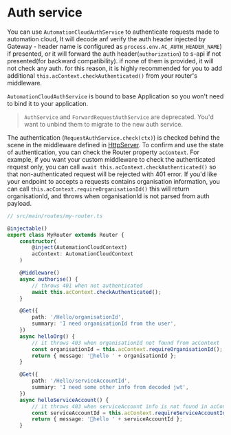 # Auth service

You can use `AutomationCloudAuthService` to authenticate requests made to automation cloud, It will decode anf verify the auth header injected by Gateway - header name is configured as `process.env.AC_AUTH_HEADER_NAME`) if presented, or it will forward the auth header(`authorization`) to s-api if not presented(for backward compatibility). if none of them is provided, it will not check any auth. for this reason, it is highly recommended for you to add additional `this.acContext.checkAuthenticated()` from your router's middleware.

`AutomationCloudAuthService` is bound to base Application so you won't need to bind it to your application.

> `AuthService` and `ForwardRequestAuthService` are deprecated. You'd want to unbind them to migrate to the new auth service.

The authentication (`RequestAuthService.check(ctx)`) is checked behind the scene in the middleware defined in [HttpServer](../src/main/http.ts). To confirm and use the state of authentication, you can check the Router property `acContext`. For example, if you want your custom middleware to check the authenticated request only, you can call `await this.acContext.checkAuthenticated()` so that non-authenticated request will be rejected with 401 error. If you'd like your endpoint to accepts a requests contains organisation information, you can call `this.acContext.requireOrganisationId()` this will return organisationId, and throws when organisationId is not parsed from auth payload.


```ts
// src/main/routes/my-router.ts

@injectable()
export class MyRouter extends Router {
    constructor(
        @inject(AutomationCloudContext)
        acContext: AutomationCloudContext
    )

    @Middleware()
    async authorise() {
        // throws 401 when not authenticated
        await this.acContext.checkAuthenticated();
    }

    @Get({
        path: '/Hello/organisationId',
        summary: 'I need organisationId from the user',
    })
    async helloOrg() {
        // it throws 403 when organisationId not found from acContext
        const organisationId = this.acContext.requireOrganisationId();
        return { message: '👋hello ' + organisationId };
    }

    @Get({
        path: '/Hello/serviceAccountId',
        summary: 'I need some other info from decoded jwt',
    })
    async helloServiceAccount() {
        // it throws 403 when serviceAccount info is not found in acContext
        const serviceAccountId = this.acContext.requireServiceAccountId();
        return { message: '👋hello ' + serviceAccountId };
    }
```
